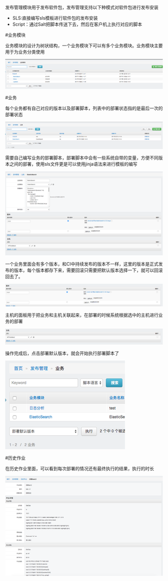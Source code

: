 发布管理模块用于发布软件包，发布管理支持以下种模式对软件包进行发布安装
- SLS:直接编写sls模板进行软件包的发布安装
- Script：通过Salt把脚本传送下去，然后在客户机上执行对应的脚本

#业务模块

业务模块的设计为树状结构，一个业务模块下可以有多个业务模块。业务模块主要用于为业务分类使用

![输入图片说明](img/业务模块.png "在这里输入图片标题")

#业务

每个业务都有自己对应的版本以及部署脚本，列表中的部署状态指的是最后一次的部署状态

![输入图片说明](img/业务1.png "在这里输入图片标题")

需要自己编写业务的部署脚本，部署脚本中会有一些系统自带的变量，方便不同版本之间的部署，使用sls文件更是可以使用jinja语法来进行模板的编写

![输入图片说明](img/业务2.png "在这里输入图片标题")

一个业务里面会有多个版本，和CI中持续发布的版本不一样，这里的版本是正式发布的版本，每个版本都存下来，需要回滚只需要把默认版本选择一下，就可以回滚回去了。

![输入图片说明](img/业务3.png "在这里输入图片标题")

主机的面板用于把业务和主机关联起来，在部署的时候系统根据选中的主机进行业务的部署

![输入图片说明](img/业务4.png "在这里输入图片标题")

操作完成后，点击部署默认版本，就会开始执行部署脚本了

![输入图片说明](img/业务5.png "在这里输入图片标题")

#历史作业

在历史作业里面，可以看到每次部署的情况还有最终执行的结果，执行的时长

![输入图片说明](img/历史作业.png "在这里输入图片标题")